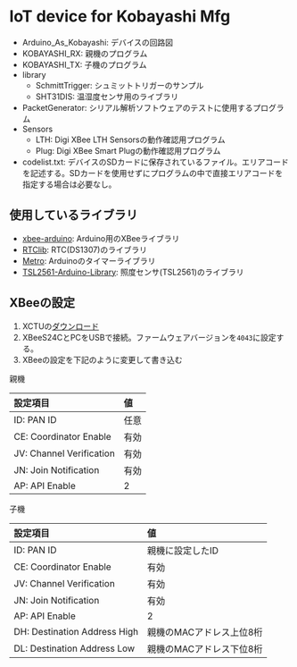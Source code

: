 # IoT device for Kobayashi Mfg

- Arduino_As_Kobayashi: デバイスの回路図
- KOBAYASHI_RX: 親機のプログラム
- KOBAYASHI_TX: 子機のプログラム
- library
    - SchmittTrigger: シュミットトリガーのサンプル
    - SHT31DIS: 温湿度センサ用のライブラリ
- PacketGenerator: シリアル解析ソフトウェアのテストに使用するプログラム
- Sensors
    - LTH: Digi XBee LTH Sensorsの動作確認用プログラム
    - Plug: Digi XBee Smart Plugの動作確認用プログラム
- codelist.txt: デバイスのSDカードに保存されているファイル。エリアコードを記述する。SDカードを使用せずにプログラムの中で直接エリアコードを指定する場合は必要なし。

## 使用しているライブラリ
- [xbee-arduino](https://github.com/andrewrapp/xbee-arduino): Arduino用のXBeeライブラリ
- [RTClib](https://github.com/adafruit/RTClib): RTC(DS1307)のライブラリ
- [Metro](http://playground.arduino.cc/Code/Metro): Arduinoのタイマーライブラリ
- [TSL2561-Arduino-Library](https://github.com/adafruit/TSL2561-Arduino-Library): 照度センサ(TSL2561)のライブラリ

## XBeeの設定
1. XCTUの[ダウンロード](https://www.digi.com/products/iot-platform/xctu)
1. XBeeS24CとPCをUSBで接続。ファームウェアバージョンを`4043`に設定する。
1. XBeeの設定を下記のように変更して書き込む

親機

|設定項目|値|
|:--|:--|
|ID: PAN ID|任意|
|CE: Coordinator Enable|有効|
|JV: Channel Verification|有効|
|JN: Join Notification|有効|
|AP: API Enable|2|

子機

|設定項目|値|
|:--|:--|
|ID: PAN ID|親機に設定したID|
|CE: Coordinator Enable|有効|
|JV: Channel Verification|有効|
|JN: Join Notification|有効|
|AP: API Enable|2|
|DH: Destination Address High|親機のMACアドレス上位8桁|
|DL: Destination Address Low|親機のMACアドレス下位8桁|
